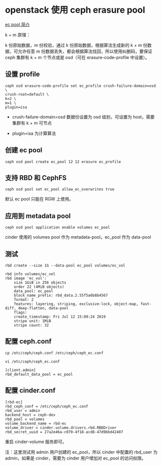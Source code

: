 # openstack 使用 ceph erasure pool

[ec pool 简介](https://www.cnblogs.com/damizhou/p/5737902.html)

k + m 原理：

k 份原始数据，m 份校验，通过 k 份原始数据，根据算法生成新的 k + m 份数据，可允许任意 m 份数据丢失，都会根据算法找回，所以使用纠删码，要保证 ceph 集群有 k + m 个节点或是 osd（可在 erasure-code-profile 中设置）。

## 设置 profile

```
ceph osd erasure-code-profile set ec_profile crush-failure-domain=osd \
crush-root=default \
k=2 \
m=1 \
plugin=isa
```

- crush-failure-domain=osd 数据份设置为 osd 级别，可设置为 host，需要集群有 k + m 可节点

- plugin=isa 为计算算法

## 创建 ec pool

```
ceph osd pool create ec_pool 12 12 erasure ec_profile
```

## 支持 RBD 和 CephFS

```
ceph osd pool set ec_pool allow_ec_overwrites true
```
默认 ec pool 只能在 RGW 上使用。

## 应用到 metadata pool

```
ceph osd pool application enable volumes ec_pool
```

cinder 使用的 volumes pool 作为 metadata-pool，ec_pool 作为 data-pool

## 测试

```
rbd create --size 1G --data-pool ec_pool volumes/ec_vol
```

```
rbd info volumes/ec_vol
rbd image 'ec_vol':
	size 1GiB in 256 objects
	order 22 (4MiB objects)
	data_pool: ec_pool
	block_name_prefix: rbd_data.2.55f5a6b8b4567
	format: 2
	features: layering, striping, exclusive-lock, object-map, fast-diff, deep-flatten, data-pool
	flags:
	create_timestamp: Fri Jul 12 15:09:24 2019
	stripe unit: 1MiB
	stripe count: 32
```

## 配置 ceph.conf

```
cp /etc/ceph/ceph.conf /etc/ceph/ceph_ec.conf

vi /etc/ceph/ceph_ec.conf

[client.admin]
rbd_default_data_pool = ec_pool
```

## 配置 cinder.conf

```
[rbd-ec]
rbd_ceph_conf = /etc/ceph/ceph_ec.conf
rbd_user = admin
backend_host = ceph-dev
rbd_pool = volumes
volume_backend_name = rbd-ec
volume_driver = cinder.volume.drivers.rbd.RBDDriver
rbd_secret_uuid = 27a2e46a-c070-4f18-acd8-47d9bbd42407
```

重启 cinder-volume 服务即可。

注：这里测试用 admin 用户创建的 ec\_pool，所以 cinder 中配置的 rbd\_user 为 admin，如果是 cinder，需要为 cinder 用户增加对 ec\_pool 的访问权限。

